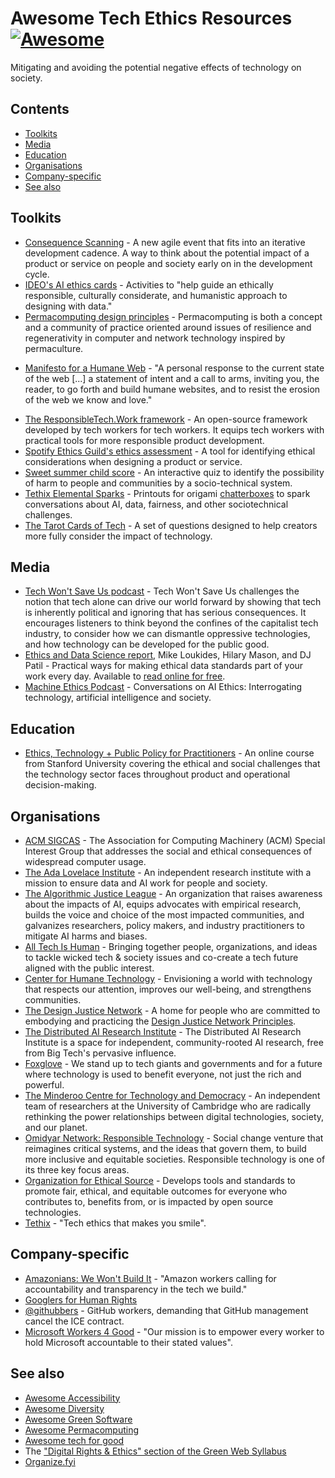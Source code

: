 # Awesome Tech Ethics Resources [![Awesome](https://awesome.re/badge-flat.svg)](https://awesome.re)

Mitigating and avoiding the potential negative effects of technology on society.

## Contents

- [Toolkits](#toolkits)
- [Media](#media)
- [Education](#education)
- [Organisations](#organisations)
- [Company-specific](#company-specific)
- [See also](#see-also)

## Toolkits

- [Consequence Scanning](https://www.tech-transformed.com/product-development/) - A new agile event that fits into an iterative development cadence. A way to think about the potential impact of a product or service on people and society early on in the development cycle.
- [IDEO's AI ethics cards](https://page.ideo.com/download-ai-ethics-cards) - Activities to "help guide an ethically responsible, culturally considerate, and humanistic approach to designing with data."
- [Permacomputing design principles](https://permacomputing.net/Principles/) - Permacomputing is both a concept and a community of practice oriented around issues of resilience and regenerativity in computer and network technology inspired by permaculture.
<!--lint disable no-repeat-punctuation-->
- [Manifesto for a Humane Web](https://humanewebmanifesto.com/) - "A personal response to the current state of the web \[...\] a statement of intent and a call to arms, inviting you, the reader, to go forth and build humane websites, and to resist the erosion of the web we know and love."
<!--lint enable no-repeat-punctuation-->
- [The ResponsibleTech.Work framework](https://responsibletech.work) - An open-source framework developed by tech workers for tech workers. It equips tech workers with practical tools for more responsible product development.
- [Spotify Ethics Guild's ethics assessment](https://spotify.design/article/investigating-consequences-with-our-ethics-assessment) - A tool for identifying ethical considerations when designing a product or service.
- [Sweet summer child score](https://github.com/summerscope/summerchildpy) - An interactive quiz to identify the possibility of harm to people and communities by a socio-technical system.
- [Tethix Elemental Sparks](https://tethix.co/paper-sparks/) - Printouts for origami [chatterboxes](https://en.wikipedia.org/wiki/Paper_fortune_teller) to spark conversations about AI, data, fairness, and other sociotechnical challenges.
- [The Tarot Cards of Tech](https://tarotcardsoftech.artefactgroup.com/) - A set of questions designed to help creators more fully consider the impact of technology.

## Media

- [Tech Won't Save Us podcast](https://www.techwontsave.us) - Tech Won't Save Us challenges the notion that tech alone can drive our world forward by showing that tech is inherently political and ignoring that has serious consequences. It encourages listeners to think beyond the confines of the capitalist tech industry, to consider how we can dismantle oppressive technologies, and how technology can be developed for the public good.
- [Ethics and Data Science report](https://www.oreilly.com/library/view/ethics-and-data/9781492043898/), Mike Loukides, Hilary Mason, and DJ Patil - Practical ways for making ethical data standards part of your work every day. Available to [read online for free](https://resources.oreilly.com/examples/0636920203964/).
- [Machine Ethics Podcast](https://www.machine-ethics.net) - Conversations on AI Ethics: Interrogating technology, artificial intelligence and society.

## Education

- [Ethics, Technology + Public Policy for Practitioners](https://online.stanford.edu/courses/soe-xetech0001-ethics-technology-public-policy-practitioners) - An online course from Stanford University covering the ethical and social challenges that the technology sector faces throughout product and operational decision-making.

## Organisations

- [ACM SIGCAS](https://www.sigcas.org) - The Association for Computing Machinery (ACM) Special Interest Group that addresses the social and ethical consequences of widespread computer usage.
- [The Ada Lovelace Institute](https://www.adalovelaceinstitute.org) - An independent research institute with a mission to ensure data and AI work for people and society.
- [The Algorithmic Justice League](https://www.ajl.org) - An organization that raises awareness about the impacts of AI, equips advocates with empirical research, builds the voice and choice of the most impacted communities, and galvanizes researchers, policy makers, and industry practitioners to mitigate AI harms and biases.
- [All Tech Is Human](https://alltechishuman.org/) - Bringing together people, organizations, and ideas to tackle wicked tech & society issues and co-create a tech future aligned with the public interest.
- [Center for Humane Technology](https://www.humanetech.com/) - Envisioning a world with technology that respects our attention, improves our well-being, and strengthens communities.
- [The Design Justice Network](https://designjustice.org/) - A home for people who are committed to embodying and practicing the [Design Justice Network Principles](https://designjustice.org/principles).
- [The Distributed AI Research Institute](https://www.dair-institute.org/) - The Distributed AI Research Institute is a space for independent, community-rooted AI research, free from Big Tech's pervasive influence.
- [Foxglove](https://www.foxglove.org.uk) - We stand up to tech giants and governments and for a future where technology is used to benefit everyone, not just the rich and powerful.
- [The Minderoo Centre for Technology and Democracy](https://www.mctd.ac.uk) - An independent team of researchers at the University of Cambridge who are radically rethinking the power relationships between digital technologies, society, and our planet.
- [Omidyar Network: Responsible Technology](http://omidyar.com/responsible-technology-2/) - Social change venture that reimagines critical systems, and the ideas that govern them, to build more inclusive and equitable societies. Responsible technology is one of its three key focus areas.
- [Organization for Ethical Source](https://ethicalsource.dev) - Develops tools and standards to promote fair, ethical, and equitable outcomes for everyone who contributes to, benefits from, or is impacted by open source technologies.
- [Tethix](https://tethix.co) - "Tech ethics that makes you smile".

## Company-specific

- [Amazonians: We Won't Build It](https://twitter.com/WeWontBuildIt) - "Amazon workers calling for accountability and transparency in the tech we build."
- [Googlers for Human Rights](https://twitter.com/EthicalGooglers)
- [@githubbers](https://twitter.com/githubbers/) - GitHub workers, demanding that GitHub management cancel the ICE contract.
- [Microsoft Workers 4 Good](https://twitter.com/MsWorkers4) - "Our mission is to empower every worker to hold Microsoft accountable to their stated values".

## See also

- [Awesome Accessibility](https://github.com/brunopulis/awesome-a11y)
- [Awesome Diversity](https://github.com/folkswhocode/awesome-diversity)
- [Awesome Green Software](https://github.com/Green-Software-Foundation/awesome-green-software)
- [Awesome Permacomputing](https://github.com/idematos/awesome-permacomputing)
- [Awesome tech for good](https://github.com/TechforgoodCAST/awesome-techforgood)
- The ["Digital Rights & Ethics" section of the Green Web Syllabus](https://www.zotero.org/groups/4399301/green-web-syllabus/collections/TFLY9RC3/items/YXMPV7WI/collection)
- [Organize.fyi](https://organize.fyi/)
